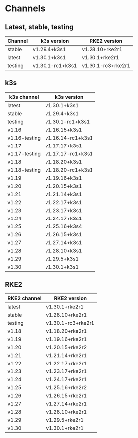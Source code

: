 # Channels

## Latest, stable, testing

| Channel | k3s version | RKE2 version |
| ------- | ----------- | ------------ |
stable|v1.29.4+k3s1|v1.28.10+rke2r1
latest|v1.30.1+k3s1|v1.30.1+rke2r1
testing|v1.30.1-rc1+k3s1|v1.30.1-rc3+rke2r1

## k3s

| k3s channel | k3s version |
| ----------- | ----------- |
| latest | v1.30.1+k3s1 |
| stable | v1.29.4+k3s1 |
| testing | v1.30.1-rc1+k3s1 |
| v1.16 | v1.16.15+k3s1 |
| v1.16-testing | v1.16.14-rc1+k3s1 |
| v1.17 | v1.17.17+k3s1 |
| v1.17-testing | v1.17.17-rc1+k3s1 |
| v1.18 | v1.18.20+k3s1 |
| v1.18-testing | v1.18.20-rc1+k3s1 |
| v1.19 | v1.19.16+k3s1 |
| v1.20 | v1.20.15+k3s1 |
| v1.21 | v1.21.14+k3s1 |
| v1.22 | v1.22.17+k3s1 |
| v1.23 | v1.23.17+k3s1 |
| v1.24 | v1.24.17+k3s1 |
| v1.25 | v1.25.16+k3s4 |
| v1.26 | v1.26.15+k3s1 |
| v1.27 | v1.27.14+k3s1 |
| v1.28 | v1.28.10+k3s1 |
| v1.29 | v1.29.5+k3s1 |
| v1.30 | v1.30.1+k3s1 |

## RKE2

| RKE2 channel | RKE2 version |
| ------------ | ----------- |
| latest | v1.30.1+rke2r1 |
| stable | v1.28.10+rke2r1 |
| testing | v1.30.1-rc3+rke2r1 |
| v1.18 | v1.18.20+rke2r1 |
| v1.19 | v1.19.16+rke2r1 |
| v1.20 | v1.20.15+rke2r2 |
| v1.21 | v1.21.14+rke2r1 |
| v1.22 | v1.22.17+rke2r1 |
| v1.23 | v1.23.17+rke2r1 |
| v1.24 | v1.24.17+rke2r1 |
| v1.25 | v1.25.16+rke2r2 |
| v1.26 | v1.26.15+rke2r1 |
| v1.27 | v1.27.14+rke2r1 |
| v1.28 | v1.28.10+rke2r1 |
| v1.29 | v1.29.5+rke2r1 |
| v1.30 | v1.30.1+rke2r1 |
